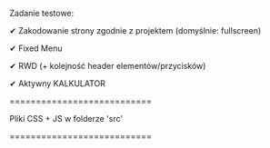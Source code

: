 Zadanie testowe:

✔ Zakodowanie strony zgodnie z projektem (domyślnie: fullscreen)

✔ Fixed Menu 

✔ RWD (+ kolejność header elementów/przycisków)

✔ Aktywny KALKULATOR

===========================

Pliki CSS + JS w folderze 'src'

===========================
